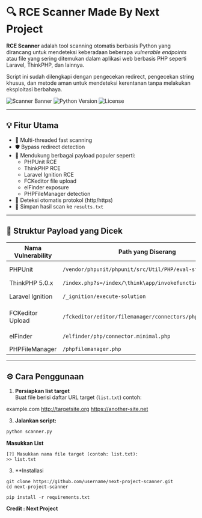 # 🔍 RCE Scanner Made By Next Project

**RCE Scanner** adalah tool scanning otomatis berbasis Python yang dirancang untuk mendeteksi keberadaan beberapa *vulnerable endpoints* atau file yang sering ditemukan dalam aplikasi web berbasis PHP seperti Laravel, ThinkPHP, dan lainnya.

Script ini sudah dilengkapi dengan pengecekan redirect, pengecekan string khusus, dan metode aman untuk mendeteksi kerentanan tanpa melakukan eksploitasi berbahaya.

![Scanner Banner](https://img.shields.io/badge/Status-Active-brightgreen) ![Python Version](https://img.shields.io/badge/Python-3.7%2B-blue) ![License](https://img.shields.io/badge/License-MIT-lightgrey)

---

## 💡 Fitur Utama

- 🚀 Multi-threaded fast scanning
- 🛡️ Bypass redirect detection
- 📡 Mendukung berbagai payload populer seperti:
  - PHPUnit RCE
  - ThinkPHP RCE
  - Laravel Ignition RCE
  - FCKeditor file upload
  - elFinder exposure
  - PHPFileManager detection
- 🔄 Deteksi otomatis protokol (http/https)
- 📁 Simpan hasil scan ke `results.txt`

---

## 📂 Struktur Payload yang Dicek

| Nama Vulnerability     | Path yang Diserang                                      | Metode | Deteksi                    |
|------------------------|----------------------------------------------------------|--------|----------------------------|
| PHPUnit                | `/vendor/phpunit/phpunit/src/Util/PHP/eval-stdin.php`   | POST   | `ShellOK` di response      |
| ThinkPHP 5.0.x         | `/index.php?s=/index/\think\app/invokefunction`         | GET    | `phpinfo`                  |
| Laravel Ignition       | `/_ignition/execute-solution`                           | POST   | `viewFile` di response     |
| FCKeditor Upload       | `/fckeditor/editor/filemanager/connectors/php/upload.php` | POST   | `shell.php` response check |
| elFinder               | `/elfinder/php/connector.minimal.php`                   | GET    | JSON `{"api":"2.1"}`       |
| PHPFileManager         | `/phpfilemanager.php`                                   | GET    | `File Manager`             |

---

## ⚙️ Cara Penggunaan

1. **Persiapkan list target**  
Buat file berisi daftar URL target (`list.txt`) contoh:

example.com
http://targetsite.org
https://another-site.net

3. **Jalankan script:**
```bash
python scanner.py
```

**Masukkan List**
```
[?] Masukkan nama file target (contoh: list.txt):
>> list.txt
```
3. **Installasi
```
git clone https://github.com/username/next-project-scanner.git
cd next-project-scanner
```
```
pip install -r requirements.txt
```

**Credit : Next Project**
